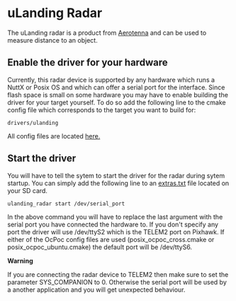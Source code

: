 # uLanding Radar

The uLanding radar is a product from [Aerotenna](http://aerotenna.com/sensors/) and can be used to measure distance to an object.


## Enable the driver for your hardware
Currently, this radar device is supported by any hardware which runs a NuttX or Posix OS and which can offer a serial port for the
interface. Since flash space is small on some hardware you may have to enable building the driver for your target yourself.
To do so add the following line to the cmake config file which corresponds to the target you want to build for:
```
drivers/ulanding
```

All config files are located [here.](https://github.com/PX4/Firmware/tree/master/cmake/configs)

## Start the driver
You will have to tell the sytem to start the driver for the radar during sytem startup.
You can simply add the following line to an [extras.txt](../advanced/system_startup.md) file located on your SD card.
```
ulanding_radar start /dev/serial_port
```

In the above command you will have to replace the last argument with the serial port you have connected the hardware to.
If you don't specify any port the driver will use /dev/ttyS2 which is the TELEM2 port on Pixhawk. If either of the OcPoc config
files are used (posix_ocpoc_cross.cmake or posix_ocpoc_ubuntu.cmake) the default port will be /dev/ttyS6.

**Warning**

If you are connecting the radar device to TELEM2 then make sure to set the parameter SYS_COMPANION to 0. Otherwise the serial port
will be used by a another application and you will get unexpected behaviour.
